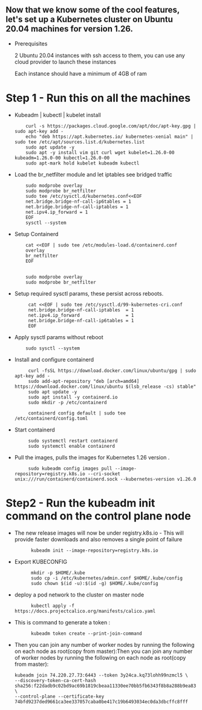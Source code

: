 ## Now that we know some of the cool features, let's set up a Kubernetes cluster on Ubuntu 20.04 machines for version 1.26.

- Prerequisites

  2 Ubuntu 20.04 instances with ssh access to them, you can use any cloud provider to launch these instances

  Each instance should have a minimum of 4GB of ram
# Step 1 - Run this on all the machines
- Kubeadm | kubectl | kubelet install
          
          curl -s https://packages.cloud.google.com/apt/doc/apt-key.gpg | sudo apt-key add -
          echo "deb https://apt.kubernetes.io/ kubernetes-xenial main" | sudo tee /etc/apt/sources.list.d/kubernetes.list
          sudo apt update -y
          sudo apt -y install vim git curl wget kubelet=1.26.0-00 kubeadm=1.26.0-00 kubectl=1.26.0-00
          sudo apt-mark hold kubelet kubeadm kubectl

- Load the br_netfilter module and let iptables see bridged traffic
          
          sudo modprobe overlay
          sudo modprobe br_netfilter
          sudo tee /etc/sysctl.d/kubernetes.conf<<EOF
          net.bridge.bridge-nf-call-ip6tables = 1
          net.bridge.bridge-nf-call-iptables = 1
          net.ipv4.ip_forward = 1
          EOF
          sysctl --system

- Setup Containerd

          cat <<EOF | sudo tee /etc/modules-load.d/containerd.conf
          overlay
          br_netfilter
          EOF


          sudo modprobe overlay
          sudo modprobe br_netfilter

- Setup required sysctl params, these persist across reboots.
         
           cat <<EOF | sudo tee /etc/sysctl.d/99-kubernetes-cri.conf
           net.bridge.bridge-nf-call-iptables  = 1
           net.ipv4.ip_forward                 = 1
           net.bridge.bridge-nf-call-ip6tables = 1
           EOF

-  Apply sysctl params without reboot
         
           sudo sysctl --system

- Install and configure containerd 

           curl -fsSL https://download.docker.com/linux/ubuntu/gpg | sudo apt-key add -
           sudo add-apt-repository "deb [arch=amd64] https://download.docker.com/linux/ubuntu $(lsb_release -cs) stable"
           sudo apt update -y
           sudo apt install -y containerd.io
           sudo mkdir -p /etc/containerd

           containerd config default | sudo tee /etc/containerd/config.toml

- Start containerd

           sudo systemctl restart containerd
           sudo systemctl enable containerd
- Pull the images, pulls the images for Kubernetes 1.26 version .

           sudo kubeadm config images pull --image-repository=registry.k8s.io --cri-socket unix:///run/containerd/containerd.sock --kubernetes-version v1.26.0

# Step2 - Run the kubeadm init command on the control plane node

- The new release images will now be under registry.k8s.io - This will provide faster downloads and also removes a single point of failure

            kubeadm init --image-repository=registry.k8s.io

- Export KUBECONFIG 

            mkdir -p $HOME/.kube
            sudo cp -i /etc/kubernetes/admin.conf $HOME/.kube/config
            sudo chown $(id -u):$(id -g) $HOME/.kube/config

- deploy a pod network to the cluster on master node

            kubectl apply -f https://docs.projectcalico.org/manifests/calico.yaml 

- This is command to generate a token :

            kubeadm token create --print-join-command

- Then you can join any number of worker nodes by running the following on each node as root(copy from master):Then you can join any number of worker nodes by running the following on each node as root(copy from master):
  
      kubeadm join 74.220.27.73:6443 --token 3y24ca.kq73lohh99nzmcl5 \
      --discovery-token-ca-cert-hash sha256:f22dadb9c02bd9ac69b1819cbeaa11330ee70bb5fb6343f8b8a288b9ea83b00f \
      --control-plane --certificate-key 74bfd9237ded9661ca3ee337057caba0be417c19b6493034ec0da3dbcffc8fff
